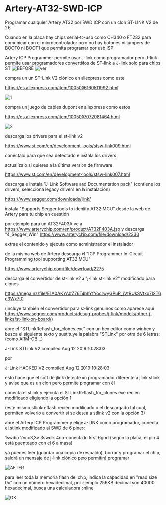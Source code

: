 # Artery-AT32-SWD-ICP

Programar cualquier Artery AT32 por SWD ICP con un clon ST-LINK V2 de 2€

Cuando en la placa hay chips serial-to-usb como CH340 o FT232 para comunicar con el microcontrolador pero no hay botones ni jumpers de BOOT0 ni BOOT1 que permita programar por usb ISP

Artery ICP Programmer permite usar J-link como programador pero J-link permite usar programadores convertidos de ST-link a J-link solo para chips ST
![BEFORE](https://github.com/user-attachments/assets/1eb0e96b-b286-4723-8061-7da3fce0836e)
![ver](https://github.com/user-attachments/assets/49835699-0b6c-46c8-acdb-9f38e8f22725)


compra un un ST-Link V2 clónico en aliexpress como este

https://es.aliexpress.com/item/1005006160511992.html

![1](https://github.com/user-attachments/assets/f7d54c89-b454-42b6-abc4-2390120edbe0)

compra un juego de cables dupont en aliexpress como estos

https://es.aliexpress.com/item/1005007072081464.html

![2](https://github.com/user-attachments/assets/25897f60-32f9-41ae-aa0e-29a8c96b26f3)

descarga los drivers para el st-link v2

https://www.st.com/en/development-tools/stsw-link009.html

conéctalo para que sea detectado e instala los drivers

actualízalo si quieres a la última versión de firmware

https://www.st.com/en/development-tools/stsw-link007.html

descarga e instala "J-Link Software and Documentation pack" (contiene los drivers, selecciona legacy drivers en la instalación)

https://www.segger.com/downloads/jlink/

instala "Supports Segger tools to identify AT32 MCU" desde la web de Artery para tu chip en cuestión

por ejemplo para un AT32F403A ve a https://www.arterychip.com/en/product/AT32F403A.jsp y descarga "4_Segger_Win" https://www.arterychip.com/file/download/2330

extrae el contenido y ejecuta como administrador el instalador

de la misma web de Artery descarga el "ICP Programmer In-Circuit-Programming tool supporting AT32 MCU"

https://www.arterychip.com/file/download/2275

descarga el convertidor de st-link v2 a "j-link st-link v2" modificado para clones

https://mega.nz/file/E1A0AKYA#Z76TdbhYfYocrwyGPuR_jVtRUkSVtxo7I2T6c3Wx7t0

(incluye también el convertidor para st-link genuinos como aparece aquí https://www.segger.com/products/debug-probes/j-link/models/other-j-links/st-link-on-board/)

abre el "STLinkReflash_for_clones.exe" con un hex editor como winhex y busca el siguiente texto y sustituye la palabra "STLink" por otra de 6 letras: (como ARM-OB...)

J-Link STLink V2 compiled Aug 12 2019 10:28:03

por

J-Link HACKED V2 compiled Aug 12 2019 10:28:03

esto hace que el soft de jlink detecte un programador diferente a jlink stlink y avise que es un clon pero permite programar con él

conecta el stlink y ejecuta el STLinkReflash_for_clones.exe recién modificado eligiendo la opción 1

(este mismo stlinkreflash recién modificado o el descargado tal cual, permiten volverlo a convertir si se desea a stlink v2 con la opción 3)

abre el Artery ICP Programmer y elige J-LINK como programador, conecta el stlink modificado al SWD de 6 pines:

1swdio 2vcc3,3v 3swclk 4no-conectado 5rst 6gnd (según la placa, el pin 4 está puenteado con el 6 a masa)

ya puedes leer (guardar una copia de respaldo), borrar y programar el chip, saldrá un mensaje de j-link clónico pero permitirá programar

![AFTER](https://github.com/user-attachments/assets/0c5de6d2-3991-44dd-b399-c94f033cf05b)

para leer toda la memoria flash del chip, indica la capacidad en "read size 0x" con un número hexadecimal, por ejemplo 256KB decimal son 40000 hexadecimal, busca una calculadora online

![OK](https://github.com/user-attachments/assets/546f0b7d-5082-47b3-971b-a686a07ea482)
